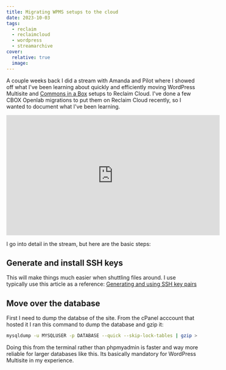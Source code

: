 ```yaml
---
title: Migrating WPMS setups to the cloud
date: 2023-10-03
tags:
  - reclaim
  - reclaimcloud
  - wordpress
  - streamarchive
cover:
  relative: true
  image:
---
```


A couple weeks back I did a stream with Amanda and Pilot where I showed off what I've been learning about quickly and efficiently moving WordPress Multisite and [Commons in a Box](https://commonsinabox.org/) setups to Reclaim Cloud. I've done a few CBOX Openlab migrations to put them on Reclaim Cloud recently, so I wanted to document what I've been learning.

<iframe title="Migrating WPMS setups to the cloud!" width="560" height="315" src="https://archive.reclaim.tv/videos/embed/31b5bbd4-8a59-4637-add2-053ca8fb0dc2" frameborder="0" allowfullscreen="" sandbox="allow-same-origin allow-scripts allow-popups"></iframe>

I go into detail in the stream, but here are the basic steps:

## Generate and install SSH keys
This will make things much easier when shuttling files around. I use typically use this article as a reference:
[Generating and using SSH key pairs](https://support.reclaimhosting.com/hc/en-us/articles/8421003621015-Generating-and-using-SSH-key-pairs)

## Move over the database
First I need to dump the databse of the site. From the cPanel acccount that hosted it I ran this command to dump the database and gzip it:

```bash
mysqldump -u MYSQLUSER -p DATABASE --quick --skip-lock-tables | gzip > openlab.sql.gz
```

Doing this from the terminal rather than phpmyadmin is faster and way more reliable for larger databases like this. Its basically mandatory for WordPress Multisite in my experience.